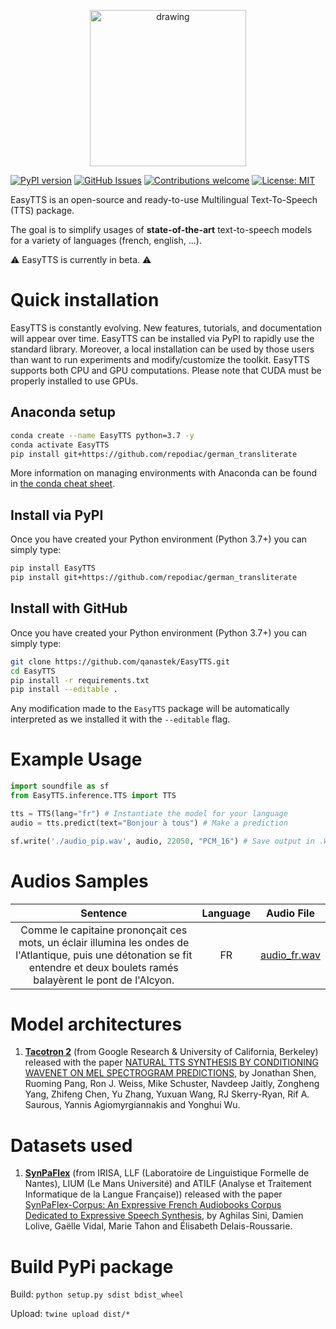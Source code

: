 <p align="center">
  <img src="https://raw.githubusercontent.com/qanastek/EasyTTS/main/ressources/images/logo_name_transparent.png" alt="drawing" width="250"/>
</p>

[![PyPI version](https://badge.fury.io/py/EasyTTS.svg)](https://badge.fury.io/py/EasyTTS)
[![GitHub Issues](https://img.shields.io/github/issues/qanastek/EasyTTS.svg)](https://github.com/qanastek/EasyTTS/issues)
[![Contributions welcome](https://img.shields.io/badge/contributions-welcome-brightgreen.svg)](CONTRIBUTING.md)
[![License: MIT](https://img.shields.io/badge/License-MIT-brightgreen.svg)](https://opensource.org/licenses/MIT)

EasyTTS is an open-source and ready-to-use Multilingual Text-To-Speech (TTS) package.

The goal is to simplify usages of **state-of-the-art** text-to-speech models for a variety of languages (french, english, ...).

⚠️ EasyTTS is currently in beta. ⚠️

# Quick installation

EasyTTS is constantly evolving. New features, tutorials, and documentation will appear over time. EasyTTS can be installed via PyPI to rapidly use the standard library. Moreover, a local installation can be used by those users than want to run experiments and modify/customize the toolkit. EasyTTS supports both CPU and GPU computations. Please note that CUDA must be properly installed to use GPUs.

## Anaconda setup

```bash
conda create --name EasyTTS python=3.7 -y
conda activate EasyTTS
pip install git+https://github.com/repodiac/german_transliterate
```

More information on managing environments with Anaconda can be found in [the conda cheat sheet](https://docs.conda.io/projects/conda/en/4.6.0/_downloads/52a95608c49671267e40c689e0bc00ca/conda-cheatsheet.pdf).

## Install via PyPI

Once you have created your Python environment (Python 3.7+) you can simply type:

```bash
pip install EasyTTS
pip install git+https://github.com/repodiac/german_transliterate
```

## Install with GitHub

Once you have created your Python environment (Python 3.7+) you can simply type:

```bash
git clone https://github.com/qanastek/EasyTTS.git
cd EasyTTS
pip install -r requirements.txt
pip install --editable .
```

Any modification made to the `EasyTTS` package will be automatically interpreted as we installed it with the `--editable` flag.

# Example Usage

```python
import soundfile as sf
from EasyTTS.inference.TTS import TTS

tts = TTS(lang="fr") # Instantiate the model for your language
audio = tts.predict(text="Bonjour à tous") # Make a prediction

sf.write('./audio_pip.wav', audio, 22050, "PCM_16") # Save output in .WAV file
```

# Audios Samples

| Sentence | Language |            Audio File            |
|:--------:|:--------:|:--------------------------------:|
|     Comme le capitaine prononçait ces mots, un éclair illumina les ondes de l'Atlantique, puis une détonation se fit entendre et deux boulets ramés balayèrent le pont de l'Alcyon.     |    FR    | [audio_fr.wav](https://raw.githubusercontent.com/qanastek/EasyTTS/main/ressources/audios/audio_fr.wav) |

# Model architectures

1. **[Tacotron 2](https://github.com/NVIDIA/tacotron2)** (from Google Research &  University of California, Berkeley) released with the paper [NATURAL TTS SYNTHESIS BY CONDITIONING WAVENET ON MEL SPECTROGRAM PREDICTIONS](https://arxiv.org/pdf/1712.05884.pdf), by Jonathan Shen, Ruoming Pang, Ron J. Weiss, Mike Schuster, Navdeep Jaitly, Zongheng Yang, Zhifeng Chen, Yu Zhang, Yuxuan Wang, RJ Skerry-Ryan, Rif A. Saurous, Yannis Agiomyrgiannakis and Yonghui Wu.

# Datasets used

1. **[SynPaFlex](http://synpaflex.irisa.fr/fr/)** (from IRISA, LLF (Laboratoire de Linguistique Formelle de Nantes), LIUM (Le Mans Université) and ATILF (Analyse et Traitement Informatique de la Langue Française)) released with the paper [SynPaFlex-Corpus: An Expressive French Audiobooks Corpus Dedicated to Expressive Speech Synthesis](https://hal.archives-ouvertes.fr/hal-01826690), by Aghilas Sini, Damien Lolive, Gaëlle Vidal, Marie Tahon and Élisabeth Delais-Roussarie.

# Build PyPi package

Build: `python setup.py sdist bdist_wheel`

Upload: `twine upload dist/*`
